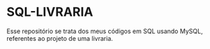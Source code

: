# SQL-LIVRARIA
Esse repositório se trata dos meus códigos em SQL usando MySQL, referentes ao projeto de uma livraria.
